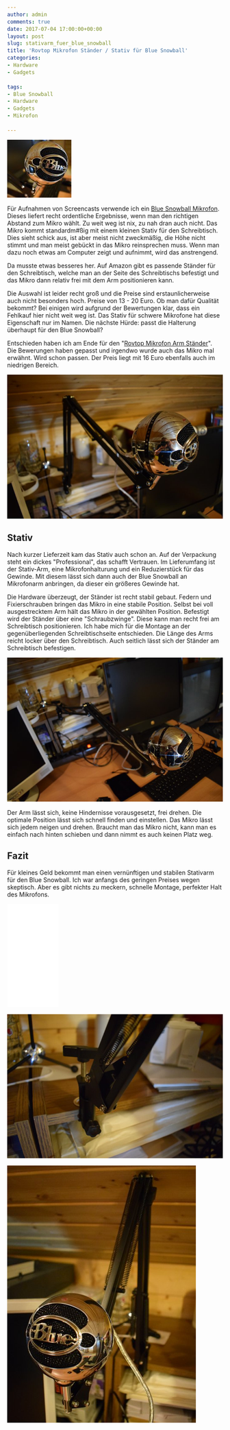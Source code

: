 ```yaml
---
author: admin
comments: true
date: 2017-07-04 17:00:00+00:00
layout: post
slug: stativarm_fuer_blue_snowball
title: 'Rovtop Mikrofon Ständer / Stativ für Blue Snowball'
categories:
- Hardware
- Gadgets

tags:
- Blue Snowball
- Hardware
- Gadgets
- Mikrofon

---
```

<img src="/assets/uploads/2017/7/stativ_logo.jpg" class="imagelogo">

Für Aufnahmen von Screencasts verwende ich ein <a href="http://amzn.to/2tmLyGO" target="_blank">Blue Snowball Mikrofon</a>. Dieses liefert recht ordentliche Ergebnisse, wenn man den richtigen Abstand zum Mikro wählt. Zu weit weg ist nix, zu nah dran auch nicht. Das Mikro kommt standardm#ßig mit einem kleinen Stativ für den Schreibtisch. Dies sieht schick aus, ist aber meist nicht zweckmäßig, die Höhe nicht stimmt und man meist gebückt in das Mikro reinsprechen muss. Wenn man dazu noch etwas am Computer zeigt und aufnimmt, wird das anstrengend. 

Da musste etwas besseres her. Auf Amazon gibt es passende Ständer für den Schreibtisch, welche man an der Seite des Schreibtischs befestigt und das Mikro dann relativ frei mit dem Arm positionieren kann.

<!--more-->

Die Auswahl ist leider recht groß und die Preise sind erstaunlicherweise auch nicht besonders hoch. Preise von 13 - 20 Euro. Ob man dafür Qualität bekommt? Bei einigen wird aufgrund der Bewertungen klar, dass ein Fehlkauf hier nicht weit weg ist. Das Stativ für schwere Mikrofone hat diese Eigenschaft nur im Namen. Die nächste Hürde: passt die Halterung überhaupt für den Blue Snowball?

Entschieden haben ich am Ende für den "<a href="http://amzn.to/2tAEkSz" target="_blank">Rovtop Mikrofon Arm Ständer</a>". Die Bewerungen haben gepasst und irgendwo wurde auch das Mikro mal erwähnt. Wird schon passen. Der Preis liegt mit 16 Euro ebenfalls auch im niedrigen Bereich.

![](/assets/uploads/2017/7/stativ1.jpg)

## Stativ

Nach kurzer Lieferzeit kam das Stativ auch schon an. Auf der Verpackung steht ein dickes "Professional", das schafft Vertrauen. Im Lieferumfang ist der Stativ-Arm, eine Mikrofonhalturung und ein Reduzierstück für das Gewinde. Mit diesem lässt sich dann auch der Blue Snowball an Mikrofonarm anbringen, da dieser ein größeres Gewinde hat.

Die Hardware überzeugt, der Ständer ist recht stabil gebaut. Federn und Fixierschrauben bringen das Mikro in eine stabile Position. Selbst bei voll ausgestrecktem Arm hält das Mikro in der gewählten Position. Befestigt wird der Ständer über eine "Schraubzwinge". Diese kann man recht frei am Schreibtisch positionieren. Ich habe mich für die Montage an der gegenüberliegenden Schreibtischseite entschieden. Die Länge des Arms reicht locker über den Schreibtisch. Auch seitlich lässt sich der Ständer am Schreibtisch befestigen.

![](/assets/uploads/2017/7/stativ2.jpg)

Der Arm lässt sich, keine Hindernisse vorausgesetzt, frei drehen. Die optimale Position lässt sich schnell finden und einstellen. Das Mikro lässt sich jedem neigen und drehen. Braucht man das Mikro nicht, kann man es einfach nach hinten schieben und dann nimmt es auch keinen Platz weg.

## Fazit

Für kleines Geld bekommt man einen vernünftigen und stabilen Stativarm für den Blue Snowball. Ich war anfangs des geringen Preises wegen skeptisch. Aber es gibt nichts zu meckern, schnelle Montage, perfekter Halt des Mikrofons.

<iframe style="width:120px;height:240px;" marginwidth="0" marginheight="0" scrolling="no" frameborder="0" src="//ws-eu.amazon-adsystem.com/widgets/q?ServiceVersion=20070822&OneJS=1&Operation=GetAdHtml&MarketPlace=DE&source=ss&ref=as_ss_li_til&ad_type=product_link&tracking_id=ekiwide0b-21&marketplace=amazon&region=DE&placement=B01N2U8REH&asins=B01N2U8REH&linkId=819b6596c1e0f43e87699ee1a51cde29&show_border=true&link_opens_in_new_window=true"></iframe>


![](/assets/uploads/2017/7/stativ3.jpg)

![](/assets/uploads/2017/7/stativ4.jpg)